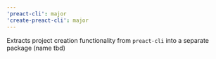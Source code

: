 ```yaml
---
'preact-cli': major
'create-preact-cli': major
---
```


Extracts project creation functionality from `preact-cli` into a separate package (name tbd)
